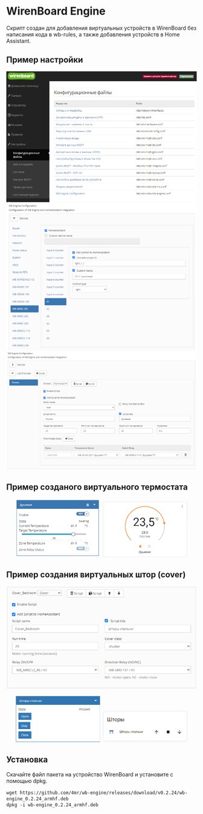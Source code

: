 # WirenBoard Engine

Скрипт создан для добавления виртуальных устройств в WirenBoard без написания кода в wb-rules, а также добавления устройств в Home Assistant.

## Пример настройки

<p align="center">
  <img src="docs/images/configs.png">
  <img src="docs/images/wb-engine1.png">
  <img src="docs/images/wb-engine2.png">
</p>

## Пример созданого виртуального термостата

<p align="center">
  <img src="docs/images/wb-engine3.png" width="45%">
  <img src="docs/images/ha1.png" width="45%">
</p>

## Пример создания виртуальных штор (cover)

<p align="center">
  <img src="docs/images/script_cover1.png">
</p>
<p align="center">
  <img src="docs/images/script_cover2.png" width="45%">
  <img src="docs/images/script_cover3.png" width="45%">
</p>

## Установка

Скачайте файл пакета на устройство WirenBoard и установите с помощью dpkg.

```
wget https://github.com/4mr/wb-engine/releases/download/v0.2.24/wb-engine_0.2.24_armhf.deb
dpkg -i wb-engine_0.2.24_armhf.deb
```
